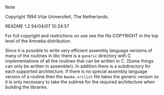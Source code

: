 > [!NOTE]
> Copyright 1994 Vrije Universiteit, The Netherlands.
>	
>	README	1.2	94/04/07 10:34:57
>
> For full copyright and restrictions on use see the file COPYRIGHT in the
> top level of the Amoeba distribution.

Since it is possible to write very efficient assembly language versions of
many of the routines in libc there is a `generic` directory with C
implementations of all the routines that can be written in C.  (Some things
can only be written in assembler).  In addition there is a subdirectory
for each supported architecture.  If there is no special assembly language
version of a routine then the `Amake.srclist` file takes the generic version so it is
only necessary to take the subtree for the required architecture when building
the libraries.
